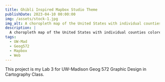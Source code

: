 ```yaml
---
title: Ghibli Inspired Mapbox Studio Theme
publishDate: 2023-04-10 00:00:00
img: /assets/stock-1.jpg
img_alt: A choropleth map of the United States with individual counties colored by the percent of adults who get less than 7 hours of sleep.
description: |
  A choropleth map of the United States with individual counties colored by the percent of adults who get less than 7 hours of sleep.
tags:
  - UW-Mad
  - Geog572
  - Mapbox
  - Web
---
```


This project is my Lab 3 for UW-Madison Geog 572 Graphic Design in Cartography Class.